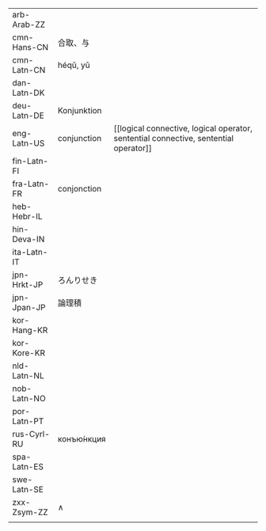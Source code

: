 | | | |
|-|-|-|
| arb-Arab-ZZ |  |  |
| cmn-Hans-CN | 合取、与 |  |
| cmn-Latn-CN | héqǔ, yǔ |  |
| dan-Latn-DK |  |  |
| deu-Latn-DE | Konjunktion |  |
| eng-Latn-US | conjunction | [[logical connective, logical operator, sentential connective, sentential operator]] |
| fin-Latn-FI |  |  |
| fra-Latn-FR | conjonction |  |
| heb-Hebr-IL |  |  |
| hin-Deva-IN |  |  |
| ita-Latn-IT |  |  |
| jpn-Hrkt-JP | ろんりせき |  |
| jpn-Jpan-JP | 論理積 |  |
| kor-Hang-KR |  |  |
| kor-Kore-KR |  |  |
| nld-Latn-NL |  |  |
| nob-Latn-NO |  |  |
| por-Latn-PT |  |  |
| rus-Cyrl-RU | конъю́нкция |  |
| spa-Latn-ES |  |  |
| swe-Latn-SE |  |  |
| zxx-Zsym-ZZ | ∧ |  |
|  |  |  |
